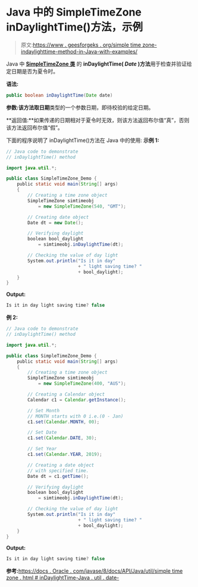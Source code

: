 # Java 中的 SimpleTimeZone inDaylightTime()方法，示例

> 原文:[https://www . geesforgeks . org/simple time zone-indaylighttime-method-in-Java-with-examples/](https://www.geeksforgeeks.org/simpletimezone-indaylighttime-method-in-java-with-examples/)

Java 中 **[SimpleTimeZone 类](https://www.geeksforgeeks.org/tag/java-simpletimezone/)** 的 **inDaylightTime( *Date* )方法**用于检查并验证给定日期是否为夏令时。

**语法:**

```java
public boolean inDaylightTime(Date date)
```

**参数:**该方法取**日期**类型的一个参数日期，即待校验的给定日期。

**返回值:**如果传递的日期相对于夏令时无效，则该方法返回布尔值“真”，否则该方法返回布尔值“假”。

下面的程序说明了 inDaylightTime()方法在 Java 中的使用:
**示例 1:**

```java
// Java code to demonstrate
// inDaylightTime() method

import java.util.*;

public class SimpleTimeZone_Demo {
    public static void main(String[] args)
    {
        // Creating a time zone object
        SimpleTimeZone simtimeobj
            = new SimpleTimeZone(540, "GMT");

        // Creating date object
        Date dt = new Date();

        // Verifying daylight
        boolean bool_daylight
            = simtimeobj.inDaylightTime(dt);

        // Checking the value of day light
        System.out.println("Is it in day"
                           + " light saving time? "
                           + bool_daylight);
    }
}
```

**Output:**

```java
Is it in day light saving time? false

```

**例 2:**

```java
// Java code to demonstrate
// inDaylightTime() method

import java.util.*;

public class SimpleTimeZone_Demo {
    public static void main(String[] args)
    {
        // Creating a time zone object
        SimpleTimeZone simtimeobj
            = new SimpleTimeZone(400, "AUS");

        // Creating a Calendar object
        Calendar c1 = Calendar.getInstance();

        // Set Month
        // MONTH starts with 0 i.e.(0 - Jan)
        c1.set(Calendar.MONTH, 00);

        // Set Date
        c1.set(Calendar.DATE, 30);

        // Set Year
        c1.set(Calendar.YEAR, 2019);

        // Creating a date object
        // with specified time.
        Date dt = c1.getTime();

        // Verifying daylight
        boolean bool_daylight
            = simtimeobj.inDaylightTime(dt);

        // Checking the value of day light
        System.out.println("Is it in day"
                           + " light saving time? "
                           + bool_daylight);
    }
}
```

**Output:**

```java
Is it in day light saving time? false

```

**参考:**[https://docs . Oracle . com/javase/8/docs/API/Java/util/simple time zone . html # inDaylightTime-Java . util . date-](https://docs.oracle.com/javase/8/docs/api/java/util/SimpleTimeZone.html#inDaylightTime-java.util.Date-)
